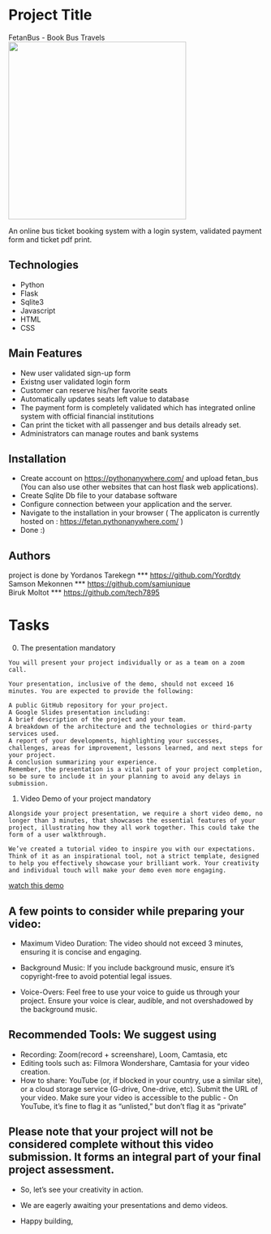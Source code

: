 
# Project Title

FetanBus - Book Bus Travels
<img src="https://github.com/user-attachments/assets/dc510521-c9d8-4182-99a2-bd43cbf39168" width="350"/>


An online bus ticket booking system with a login system, validated 
payment form and ticket pdf print. 

## Technologies
* Python
* Flask
* Sqlite3
* Javascript
* HTML
* CSS
## Main Features
* New user validated sign-up form
* Existng user validated login form
* Customer can reserve his/her favorite seats
* Automatically updates seats left value to database
* The payment form is completely validated which has integrated online system with official  financial institutions
* Can print the ticket with all passenger and bus details already set.
* Administrators can manage routes and bank systems
## Installation
* Create account on https://pythonanywhere.com/ and upload fetan_bus (You can also use other websites that can host flask web applications).
* Create Sqlite Db file to your database software 
* Configure connection between your application and the server.
* Navigate to the installation in your browser ( The applicaton is currently hosted on : https://fetan.pythonanywhere.com/ )
* Done :)

## Authors
project is done by
Yordanos Tarekegn  *** https://github.com/Yordtdy <br>
Samson Mekonnen  *** https://github.com/samiunique <br>
Biruk Moltot   ***  https://github.com/tech7895

# Tasks
0. The presentation
mandatory
```
You will present your project individually or as a team on a zoom call.

Your presentation, inclusive of the demo, should not exceed 16 minutes. You are expected to provide the following:

A public GitHub repository for your project.
A Google Slides presentation including:
A brief description of the project and your team.
A breakdown of the architecture and the technologies or third-party services used.
A report of your developments, highlighting your successes, challenges, areas for improvement, lessons learned, and next steps for your project.
A conclusion summarizing your experience.
Remember, the presentation is a vital part of your project completion, so be sure to include it in your planning to avoid any delays in submission.
```
1. Video Demo of your project
mandatory
```
Alongside your project presentation, we require a short video demo, no longer than 3 minutes, that showcases the essential features of your project, illustrating how they all work together. This could take the form of a user walkthrough.

We’ve created a tutorial video to inspire you with our expectations. Think of it as an inspirational tool, not a strict template, designed to help you effectively showcase your brilliant work. Your creativity and individual touch will make your demo even more engaging.
```
[watch this demo](https://www.youtube.com/watch?v=PWsDWYTOW2U&t=19s)


## A few points to consider while preparing your video:

+ Maximum Video Duration: The video should not exceed 3 minutes, ensuring it is concise and engaging.

+ Background Music: If you include background music, ensure it’s copyright-free to avoid potential legal issues.

+ Voice-Overs: Feel free to use your voice to guide us through your project. Ensure your voice is clear, audible, and not overshadowed by the background music.

## Recommended Tools: We suggest using

+ Recording: Zoom(record + screenshare), Loom, Camtasia, etc
+ Editing tools such as: Filmora Wondershare, Camtasia for your video creation.
+ How to share: YouTube (or, if blocked in your country, use a similar site), or a cloud storage service (G-drive, One-drive, etc). Submit the URL of your video. Make sure your video is accessible to the public - On YouTube, it’s fine to flag it as “unlisted,” but don’t flag it as “private”
## Please note that your project will not be considered complete without this video submission. It forms an integral part of your final project assessment.

+ So, let’s see your creativity in action.

+ We are eagerly awaiting your presentations and demo videos.

+ Happy building,

